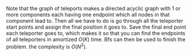 Note that the graph of teleports makes a directed acyclic graph with $1$ or more components each having one endpoint which all nodes in that component lead to. Then all we have to do is go through all the teleporter start points and assign the final position it goes to. Save the final end point each teleporter goes to, which makes it so that you can find the endpoints of all teleporters in amortized $O(K)$ time. Bfs can then be used to finish the problem. the complexity is $O(N^2)$. 
